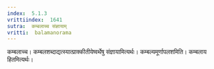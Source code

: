 ```yaml
---
index:  5.1.3
vrittiindex:  1641
sutra:  कम्बलाच्च संज्ञायाम्
vritti:  balamanorama 
---
```


कम्बलाच्च। कम्बलशब्दाद्यत्स्यात्प्राक्कीतीयेष्वर्थेषु संज्ञायामित्यर्थः। कम्बल्यमूर्णापलशमिति। कम्बलाय हितमित्यर्थः। 

